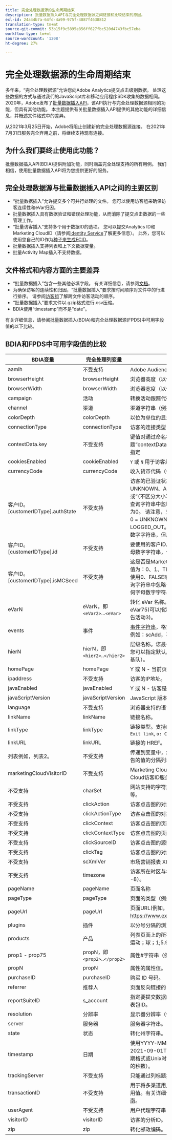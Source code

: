 ```yaml
---
title: 完全处理数据源的生命周期结束
description: 批量数据插入API与完全处理数据源之间链接和比较结束的原因。
exl-id: 24a44b7a-64fd-4a99-975f-4887f4638812
translation-type: tm+mt
source-git-commit: 53b15f9c5895e856ff627fbc520d4743fbc57eba
workflow-type: tm+mt
source-wordcount: '1208'
ht-degree: 27%

---
```


# 完全处理数据源的生命周期结束

多年来，“完全处理数据源”允许您向Adobe Analytics提交点击级别数据。 处理这些数据的方式与通过我们的JavaScript库和移动应用程序SDK收集的数据相同。 2020年，Adobe发布了[批量数据插入API](https://www.adobe.io/apis/experiencecloud/analytics/docs.html#!AdobeDocs/analytics-2.0-apis/master/bdia.md)，该API执行与完全处理数据源相同的功能，但具有其他功能。 本主题提供有关批量数据插入API提供的其他功能的详细信息，并概述文件格式中的差异。

从2021年3月25日开始，Adobe将阻止创建新的完全处理数据源连接。 在2021年7月31日服务完全弃用之前，将继续支持现有连接。

## 为什么我们要终止使用此功能？

批量数据插入API(BDIA)提供附加功能，同时涵盖完全处理支持的所有用例。 我们相信，使用批量数据插入API将为您提供更好的服务。

## 完全处理数据源与批量数据插入API之间的主要区别

* “批量数据插入”允许提交多个可并行处理的文件。 您可以使用访客组来确保访客连续性和eVar归因。
* 批量数据插入具有数据验证和错误处理功能，从而消除了提交点击数据的一些管理工作。
* “批量访客插入”支持多个用于数据ID的选项。 您可以提交Analytics ID和Marketing CloudID（请参阅[Identity Service](https://experienceleague.adobe.com/docs/id-service/using/home.html)了解更多信息）。 此外，您可以使用您自己的ID作为[种子来生成ECID](https://www.adobe.io/apis/experiencecloud/analytics/docs.html#!AdobeDocs/analytics-2.0-apis/master/bdia.md#customer-id-and-experience-cloud-visitor-id-seeds)。
* 批量数据插入支持列表和上下文数据变量。
* 批量Activity Map插入不支持数据。

## 文件格式和内容方面的主要差异

* “批量数据插入”包含一些其他必填字段。 有关详细信息，请参阅[文档](https://www.adobe.io/apis/experiencecloud/analytics/docs.html#!AdobeDocs/analytics-2.0-apis/master/bdia.md)。
* 为确保访客的连续性和归因，“批量数据插入”要求按时间顺序对文件中的行进行排序。 请参阅[访客组](https://www.adobe.io/apis/experiencecloud/analytics/docs.html#!AdobeDocs/analytics-2.0-apis/master/bdia.md#visitor-groups)了解跨文件访客活动的顺序。
* “批量数据插入”要求文件以.gzip格式进行.csv压缩。
* BDIA使用“timestamp”而不是“date”。

有关详细信息，请参阅批量数据插入(BDIA)和完全处理数据源(FPDS)中可用字段值的以下比较。

## BDIA和FPDS中可用字段值的比较

| BDIA变量 | 完全处理列变量 | 描述 |
| --- | --- | --- |
| aamlh | 不受支持 | Adobe Audience Manager位置提示。 |
| browserHeight | browserHeight | 浏览器高度（以像素为单位）（例如，768） |
| browserWidth | browserWidth | 浏览器宽度（以像素为单位）（例如1024） |
| campaign | 活动 | 转换活动跟踪代码 |
| channel | 渠道 | 渠道字符串（例如，“体育节”） |
| colorDepth | colorDepth | 以位为单位的显示器颜色深度（例如，24） |
| connectionType | connectionType | 访客的连接类型（LAN或调制解调器） |
| contextData.key | 不受支持 | 键值对通过命名标题“contextData.product”或“contextData.color”来指定 |
| cookiesEnabled | cookieEnabled | `Y` 或 `N` 用于访客是否支持第一方会话Cookie |
| currencyCode | currencyCode | 收入货币代码（例如`USD`） |
| 客户ID。[customerIDType].authState | 不受支持 | 访客的已验证状态。 支持的值有：0、1、2、UNKNOWN、AUTHENTICATED、LOGGED_OUT或“（不区分大小写）。 两个连续的单引号(&quot;)导致从查询字符串中忽略该值，在进行点击时，该值转换为0。 请注意，支持的authState数值表示以下值： 0 = UNKNOWN， 1 = AUTHENTICATED， 2 = LOGGED_OUT。 customerIDType可以是任何字母数字字符串，但应视为区分大小写。 |
| 客户ID。[customerIDType].id | 不受支持 | 要使用的客户ID。 customerIDType可以是任何字母数字字符串，但应视为区分大小写。 |
| 客户ID。[customerIDType].isMCSeed | 不受支持 | 这是否是Marketing Cloud访客ID的种子。 支持的值为：0、1、TRUE、FALSE、“（不区分大小写）。 使用0、FALSE或两个连续的单引号(&quot;)会导致从查询字符串中忽略该值。 customerIDType可以是任何字母数字字符串，但应视为区分大小写。 |
| eVarN | eVarN，即`<eVar2>`...`<eVar>` | 转化 eVar 名称。您最多可有 75 个 eVar ( eVar1 - eVar75)可以指定eVar名称(eVar12)或友好名称(广告活动3)。 |
| events | 事件 | [事件字符串](https://experienceleague.adobe.com/docs/analytics/implementation/vars/page-vars/events/event-serialization.html?lang=en#vars)，格式采用与s.事件变量相同的语法。例如：scAdd，事件1,事件7 |
| hierN | hierN，即`<hier2>`..`</hier2>` | 层级名称。您最多可有 5 个层级 ( hier1 - hier5)。 您可以指定默认层次结构名称`hier2`或友好名称（洋基队）。 |
| homePage | homePage | Y 或 N - 当前页面是否为访客的主页。 |
| ipaddress | 不受支持 | 访客的IP地址。 |
| javaEnabled | javaEnabled | Y 或 N - 访客是否已启用 Java。 |
| javaScriptVersion | javaScriptVersion | JavaScript 版本（例如 1.3）。 |
| language | 不受支持 | 浏览器支持的语言。 例如：`en-us`。 |
| linkName | linkName | 链接名称。 |
| linkType | linkType | 链接类型。支持的值包括：  `d: Download link`,  `e: Exit link`,  `o: Custom link` |
| linkURL | linkURL | 链接的 HREF。 |
| 列表例如，列表2。 | 不受支持 | 传递到变量中，然后作为单独行项目报告以进行报告的值的分隔列表 |
| marketingCloudVisitorID | 不受支持 | Marketing Cloud ID. 请参阅[访客标识](https://experienceleague.adobe.com/docs/id-service/using/home.html?lang=en#id-service-api)和Marketing Cloud访客ID服务 |
| 不受支持 | charSet | 网站支持的字符集。 例如，UTF-8、ISO-8859-1 等。 |
| 不受支持 | clickAction | 访客点击图的对象标识符 (oid) |
| 不受支持 | clickActionType | 访客点击图的对象标识符类型 (oidt) |
| 不受支持 | clickContext | 访客点击图的页面标识符 (pid) |
| 不受支持 | clickContextType | 访客点击图的页面标识符类型 (pidt) |
| 不受支持 | clickSourceID | 访客点击图的源索引 (oi) |
| 不受支持 | clickTag | 访客点击图的对象标记名称 (ot) |
| 不受支持 | scXmlVer | 市场营销报表 XML 请求版本号（例如 1.0）。 |
| 不受支持 | timezone | 访客所在时区与格林威治时间的小时差（例如 -8）。 |
| pageName | pageName | 页面名称 |
| pageType | pageType | 页面的类型（例如“错误页面”）。 |
| pageUrl | pageUrl | 页面URL(例如，https://www.example.com/index.html)。 |
| plugins | 插件 | 以分号分隔的浏览器插件名称列表。 |
| products | 产品 | 列表页面上的所有产品。 用逗号分隔产品。 例如：运动；球；1;5.95，玩具；顶部；1:1.99。 |
| prop1 - prop75 | propN，即`<prop2>`..`</prop2>` | 属性#字符串（例如，“体育节”）。 |
| propN | propN | 属性的属性值。 |
| purchaseID | purchaseID | 购买 ID 号码。 |
| referrer | 推荐人 | 页面反向链接的 URL。 |
| reportSuiteID | s_account | 指定要提交数据的报表包。您应用逗号分隔多个报表包ID。 |
| resolution | 分辨率 | 显示器分辨率（例如 1024x768）。 |
| server | 服务器 | 服务器字符串。 |
| state | 状态 | 转化州字符串。 |
| timestamp | 日期 | 使用YYYY-MM-DDTh:mm:ss±UTC_offset(例如2021-09-01T12:00:00-07:00)的ISO 8601日期格式或Unix时间格式（自1970年1月1日起已用的秒数）。 |
| trackingServer | 不受支持 | 只能通过列标题提供。 |
| transactionID | 不受支持 | 用于将多渠道用户活动绑定在一起作报告之用的公用值。有关详细信息，请参阅[Data Sources用户指南](https://experienceleague.adobe.com/docs/analytics/import/data-sources/datasrc-home.html?lang=en#data-sources)。 |
| userAgent | 不受支持 | 用户代理字符串 |
| visitorID | visitorID | 访客的分析ID。 请参阅[访客标识](https://experienceleague.adobe.com/docs/id-service/using/home.html?lang=en)。 |
| zip | zip | 转化邮政编码。 |
